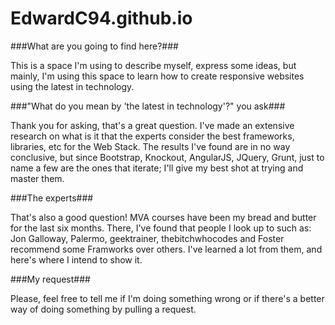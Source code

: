EdwardC94.github.io
===================

###What are you going to find here?###

This is a space I'm using to describe myself, express some ideas, but mainly, I'm using this space to learn how to create
responsive websites using the latest in technology.

###"What do you mean by 'the latest in technology'?" you ask###

Thank you for asking, that's a great question. I've made an extensive research on what is it that the experts consider the best
frameworks, libraries, etc for the Web Stack. The results I've found are in no way conclusive, but since Bootstrap, Knockout,
AngularJS, JQuery, Grunt, just to name a few are the ones that iterate; I'll give my best shot at trying and master them.

###The experts###

That's also a good question! MVA courses have been my bread and butter for the last six months. There, I've found that people I
look up to such as: Jon Galloway, Palermo, geektrainer, thebitchwhocodes and Foster recommend some Framworks over others. I've 
learned a lot from them, and here's where I intend to show it.

###My request###

Please, feel free to tell me if I'm doing something wrong or if there's a better way of doing something by pulling a request.
